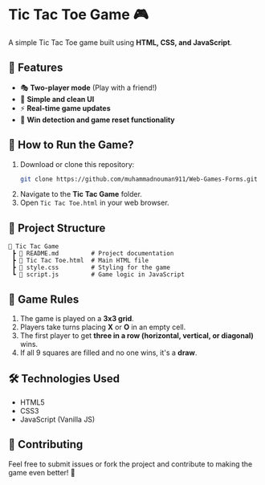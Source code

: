 # Tic Tac Toe Game 🎮

A simple Tic Tac Toe game built using **HTML, CSS, and JavaScript**.

## 📌 Features
- 🎭 **Two-player mode** (Play with a friend!)
- 🎨 **Simple and clean UI**
- ⚡ **Real-time game updates**
- 🎯 **Win detection and game reset functionality**

## 🚀 How to Run the Game?
1. Download or clone this repository:
   ```sh
   git clone https://github.com/muhammadnouman911/Web-Games-Forms.git
   ```
2. Navigate to the **Tic Tac Game** folder.
3. Open `Tic Tac Toe.html` in your web browser.

## 📂 Project Structure
```
📂 Tic Tac Game
 ┣ 📜 README.md         # Project documentation
 ┣ 📜 Tic Tac Toe.html  # Main HTML file
 ┣ 📜 style.css         # Styling for the game
 ┗ 📜 script.js         # Game logic in JavaScript
```

## 🎯 Game Rules
1. The game is played on a **3x3 grid**.
2. Players take turns placing **X** or **O** in an empty cell.
3. The first player to get **three in a row (horizontal, vertical, or diagonal)** wins.
4. If all 9 squares are filled and no one wins, it's a **draw**.


## 🛠️ Technologies Used
- HTML5
- CSS3
- JavaScript (Vanilla JS)

## 🤝 Contributing
Feel free to submit issues or fork the project and contribute to making the game even better! 🎉

